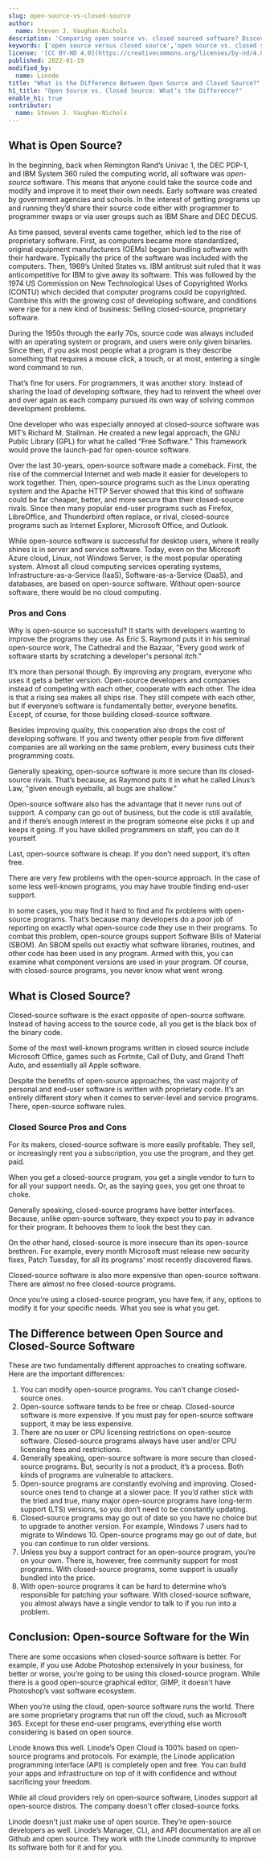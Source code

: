 ```yaml
---
slug: open-source-vs-closed-source
author:
  name: Steven J. Vaughan-Nichols
description: 'Comparing open source vs. closed sourced software? Discover the definition for each and the differences that define the two terms.'
keywords: ['open source versus closed source','open source vs. closed source','difference between open source and closed source ']
license: '[CC BY-ND 4.0](https://creativecommons.org/licenses/by-nd/4.0)'
published: 2022-01-19
modified_by:
  name: Linode
title: "What is the Difference Between Open Source and Closed Source?"
h1_title: "Open Source vs. Closed Source: What’s the Difference?"
enable_h1: true
contributor:
  name: Steven J. Vaughan-Nichols
---
```


## What is Open Source?

In the beginning, back when Remington Rand’s Univac 1, the DEC PDP-1, and IBM System 360 ruled the computing world, all software was *open-source* software. This means that anyone could take the source code and modify and improve it to meet their own needs. Early software was created by government agencies and schools. In the interest of getting programs up and running they’d share their source code either with programmer to programmer swaps or via user groups such as IBM Share and DEC DECUS.

As time passed, several events came together, which led to the rise of proprietary software. First, as computers became more standardized, original equipment manufacturers (OEMs) began bundling software with their hardware. Typically the price of the software was included with the computers. Then, 1969’s United States vs. IBM antitrust suit ruled that it was anticompetitive for IBM to give away its software. This was followed by the 1974 US Commission on New Technological Uses of Copyrighted Works (CONTU) which decided that computer programs could be copyrighted. Combine this with the growing cost of developing software, and conditions were ripe for a new kind of business: Selling closed-source, proprietary software.

During the 1950s through the early 70s, source code was always included with an operating system or program, and users were only given binaries. Since then, if you ask most people what a program is they describe something that requires a mouse click, a touch, or at most, entering a single word command to run.

That’s fine for users. For programmers, it was another story. Instead of sharing the load of developing software, they had to reinvent the wheel over and over again as each company pursued its own way of solving common development problems.

One developer who was especially annoyed at closed-source software was MIT’s Richard M. Stallman. He created a new legal approach, the GNU Public Library (GPL)  for what he called “Free Software.” This framework would prove the launch-pad for open-source software.

Over the last 30-years, open-source software made a comeback. First, the rise of the commercial Internet and web made it easier for developers to work together. Then, open-source programs such as the Linux operating system and the Apache HTTP Server showed that this kind of software could be far cheaper, better, and more secure than their closed-source rivals.
Since then many popular end-user programs such as Firefox, LibreOffice, and Thunderbird often replace, or rival, closed-source programs such as Internet Explorer, Microsoft Office, and Outlook.

While open-source software is successful for desktop users, where it really shines is in server and service software. Today, even on the Microsoft Azure cloud, Linux, not Windows Server, is the most popular operating system. Almost all cloud computing services operating systems, Infrastructure-as-a-Service (IaaS), Software-as-a-Service (DaaS), and databases, are based on open-source software. Without open-source software, there would be no cloud computing.

### Pros and Cons

Why is open-source so successful? It starts with developers wanting to improve the programs they use. As Eric S. Raymond puts it in his seminal open-source work, The Cathedral and the Bazaar, "Every good work of software starts by scratching a developer's personal itch."

It’s more than personal though. By improving any program, everyone who uses it gets a better version. Open-source developers and companies instead of competing with each other, cooperate with each other. The idea is that a rising sea makes all ships rise. They still compete with each other, but if everyone’s software is fundamentally better, everyone benefits. Except, of course, for those building closed-source software.

Besides improving quality, this cooperation also drops the cost of developing software. If you and twenty other people from five different companies are all working on the same problem, every business cuts their programming costs.

Generally speaking, open-source software is more secure than its closed-source rivals. That’s because, as Raymond puts it in what he called Linus’s Law,  "given enough eyeballs, all bugs are shallow."

Open-source software also has the advantage that it never runs out of support. A company can go out of business, but the code is still available, and if there’s enough interest in the program someone else picks it up and keeps it going. If you have skilled programmers on staff, you can do it yourself.

Last, open-source software is cheap. If you don’t need support, it’s often free.

There are very few problems with the open-source approach. In the case of some less well-known programs, you may have trouble finding end-user support.

In some cases, you may find it hard to find and fix problems with open-source programs. That’s because many developers do a poor job of reporting on exactly what open-source code they use in their programs. To combat this problem, open-source groups support Software Bills of Material (SBOM). An SBOM spells out exactly what software libraries, routines, and other code has been used in any program. Armed with this, you can examine what component versions are used in your program. Of course, with closed-source programs, you never know what went wrong.

## What is Closed Source?

Closed-source software is the exact opposite of open-source software. Instead of having access to the source code, all you get is the black box of the binary code.

Some of the most well-known programs written in closed source include Microsoft Office, games such as Fortnite, Call of Duty, and Grand Theft Auto, and essentially all Apple software.

Despite the benefits of open-source approaches, the vast majority of personal and end-user software is written with proprietary code. It’s an entirely different story when it comes to server-level and service programs. There, open-source software rules.

### Closed Source Pros and Cons

For its makers, closed-source software is more easily profitable. They sell, or increasingly rent you a subscription, you use the program, and they get paid.

When you get a closed-source program, you get a single vendor to turn to for all your support needs. Or, as the saying goes, you get one throat to choke.

Generally speaking, closed-source programs have better interfaces. Because, unlike open-source software, they expect you to pay in advance for their program. It behooves them to look the best they can.

On the other hand, closed-source is more insecure than its open-source brethren. For example, every month Microsoft must release new security fixes, Patch Tuesday, for all its programs' most recently discovered flaws.

Closed-source software is also more expensive than open-source software. There are almost no free closed-source programs.

Once you’re using a closed-source program, you have few, if any, options to modify it for your specific needs. What you see is what you get.

## The Difference between Open Source and Closed-Source Software

These are two fundamentally different approaches to creating software. Here are the important differences:

1. You can modify open-source programs. You can’t change closed-source ones.
1. Open-source software tends to be free or cheap. Closed-source software is more expensive. If you must pay for open-source software support, it may be less expensive.
1. There are no user or CPU licensing restrictions on open-source software. Closed-source programs always have user and/or CPU licensing fees and restrictions.
1. Generally speaking, open-source software is more secure than closed-source programs. But, security is not a product, it’s a process. Both kinds of programs are vulnerable to attackers.
1. Open-source programs are constantly evolving and improving. Closed-source ones tend to change at a slower pace. If you’d rather stick with the tried and true, many major open-source programs have long-term support (LTS) versions, so you don’t need to be constantly updating.
1. Closed-source programs may go out of date so you have no choice but to upgrade to another version. For example, Windows 7 users had to migrate to Windows 10. Open-source programs may go out of date, but you can continue to run older versions.
1. Unless you buy a support contract for an open-source program, you’re on your own. There is, however, free community support for most programs. With closed-source programs, some support is usually bundled into the price.
1. With open-source programs it can be hard to determine who’s responsible for patching your software. With closed-source software, you almost always have a single vendor to talk to if you run into a problem.

## Conclusion: Open-source Software for the Win

There are some occasions when closed-source software is better. For example, if you use Adobe Photoshop extensively in your business, for better or worse, you’re going to be using this closed-source program. While there is a good open-source graphical editor, GIMP, it doesn't have Photoshop’s vast software ecosystem.

When you’re using the cloud, open-source software runs the world. There are some proprietary programs that run off the cloud, such as Microsoft 365. Except for these end-user programs, everything else worth considering is based on open source.

Linode knows this well. Linode’s Open Cloud is 100% based on open-source programs and protocols. For example, the Linode application programming interface (API) is completely open and free. You can build your apps and infrastructure on top of it with confidence and without sacrificing your freedom.

While all cloud providers rely on open-source software, Linodes support all open-source distros. The company doesn't offer closed-source forks.

Linode doesn't just make use of open source. They’re open-source developers as well. Linode’s Manager, CLI, and API documentation are all on Github and open source. They work with the Linode community to improve its software both for it and for you.
